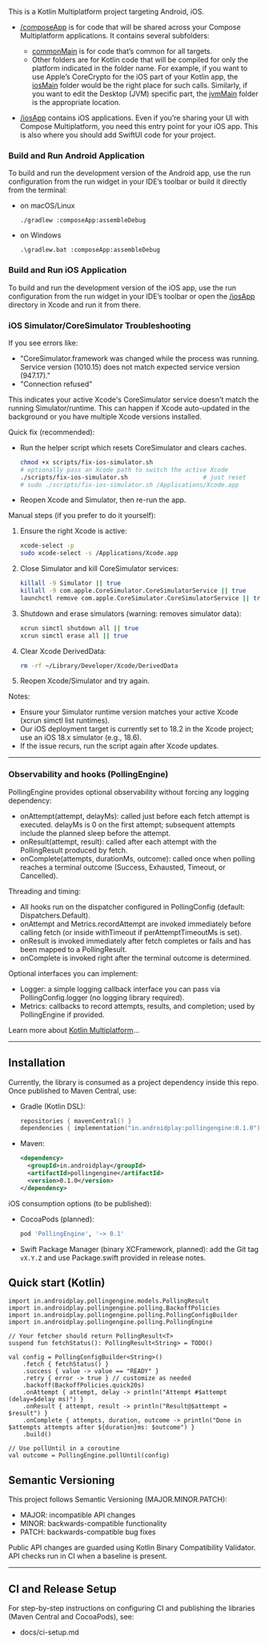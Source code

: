 This is a Kotlin Multiplatform project targeting Android, iOS.

* [/composeApp](./composeApp/src) is for code that will be shared across your Compose Multiplatform applications.
  It contains several subfolders:
  - [commonMain](./composeApp/src/commonMain/kotlin) is for code that’s common for all targets.
  - Other folders are for Kotlin code that will be compiled for only the platform indicated in the folder name.
    For example, if you want to use Apple’s CoreCrypto for the iOS part of your Kotlin app,
    the [iosMain](./composeApp/src/iosMain/kotlin) folder would be the right place for such calls.
    Similarly, if you want to edit the Desktop (JVM) specific part, the [jvmMain](./composeApp/src/jvmMain/kotlin)
    folder is the appropriate location.

* [/iosApp](./iosApp/iosApp) contains iOS applications. Even if you’re sharing your UI with Compose Multiplatform,
  you need this entry point for your iOS app. This is also where you should add SwiftUI code for your project.

### Build and Run Android Application

To build and run the development version of the Android app, use the run configuration from the run widget
in your IDE’s toolbar or build it directly from the terminal:
- on macOS/Linux
  ```shell
  ./gradlew :composeApp:assembleDebug
  ```
- on Windows
  ```shell
  .\gradlew.bat :composeApp:assembleDebug
  ```

### Build and Run iOS Application

To build and run the development version of the iOS app, use the run configuration from the run widget
in your IDE’s toolbar or open the [/iosApp](./iosApp) directory in Xcode and run it from there.

### iOS Simulator/CoreSimulator Troubleshooting

If you see errors like:

- "CoreSimulator.framework was changed while the process was running. Service version (1010.15) does not match expected service version (947.17)."
- "Connection refused"

This indicates your active Xcode's CoreSimulator service doesn't match the running Simulator/runtime. This can happen if Xcode auto-updated in the background or you have multiple Xcode versions installed.

Quick fix (recommended):

- Run the helper script which resets CoreSimulator and clears caches.
  ```bash
  chmod +x scripts/fix-ios-simulator.sh
  # optionally pass an Xcode path to switch the active Xcode
  ./scripts/fix-ios-simulator.sh                     # just reset
  # sudo ./scripts/fix-ios-simulator.sh /Applications/Xcode.app
  ```
- Reopen Xcode and Simulator, then re-run the app.

Manual steps (if you prefer to do it yourself):

1) Ensure the right Xcode is active:
   ```bash
   xcode-select -p
   sudo xcode-select -s /Applications/Xcode.app
   ```
2) Close Simulator and kill CoreSimulator services:
   ```bash
   killall -9 Simulator || true
   killall -9 com.apple.CoreSimulator.CoreSimulatorService || true
   launchctl remove com.apple.CoreSimulator.CoreSimulatorService || true
   ```
3) Shutdown and erase simulators (warning: removes simulator data):
   ```bash
   xcrun simctl shutdown all || true
   xcrun simctl erase all || true
   ```
4) Clear Xcode DerivedData:
   ```bash
   rm -rf ~/Library/Developer/Xcode/DerivedData
   ```
5) Reopen Xcode/Simulator and try again.

Notes:
- Ensure your Simulator runtime version matches your active Xcode (xcrun simctl list runtimes).
- Our iOS deployment target is currently set to 18.2 in the Xcode project; use an iOS 18.x simulator (e.g., 18.6).
- If the issue recurs, run the script again after Xcode updates.

---

### Observability and hooks (PollingEngine)

PollingEngine provides optional observability without forcing any logging dependency:

- onAttempt(attempt, delayMs): called just before each fetch attempt is executed. delayMs is 0 on the first attempt; subsequent attempts include the planned sleep before the attempt.
- onResult(attempt, result): called after each attempt with the PollingResult produced by fetch.
- onComplete(attempts, durationMs, outcome): called once when polling reaches a terminal outcome (Success, Exhausted, Timeout, or Cancelled).

Threading and timing:
- All hooks run on the dispatcher configured in PollingConfig (default: Dispatchers.Default).
- onAttempt and Metrics.recordAttempt are invoked immediately before calling fetch (or inside withTimeout if perAttemptTimeoutMs is set).
- onResult is invoked immediately after fetch completes or fails and has been mapped to a PollingResult.
- onComplete is invoked right after the terminal outcome is determined.

Optional interfaces you can implement:
- Logger: a simple logging callback interface you can pass via PollingConfig.logger (no logging library required).
- Metrics: callbacks to record attempts, results, and completion; used by PollingEngine if provided.

Learn more about [Kotlin Multiplatform](https://www.jetbrains.com/help/kotlin-multiplatform-dev/get-started.html)…

---

## Installation

Currently, the library is consumed as a project dependency inside this repo. Once published to Maven Central, use:

- Gradle (Kotlin DSL):
  ```kotlin
  repositories { mavenCentral() }
  dependencies { implementation("in.androidplay:pollingengine:0.1.0") }
  ```
- Maven:
  ```xml
  <dependency>
    <groupId>in.androidplay</groupId>
    <artifactId>pollingengine</artifactId>
    <version>0.1.0</version>
  </dependency>
  ```

iOS consumption options (to be published):
- CocoaPods (planned):
  ```ruby
  pod 'PollingEngine', '~> 0.1'
  ```
- Swift Package Manager (binary XCFramework, planned): add the Git tag `vX.Y.Z` and use Package.swift provided in release notes.

## Quick start (Kotlin)

```
import in.androidplay.pollingengine.models.PollingResult
import in.androidplay.pollingengine.polling.BackoffPolicies
import in.androidplay.pollingengine.polling.PollingConfigBuilder
import in.androidplay.pollingengine.polling.PollingEngine

// Your fetcher should return PollingResult<T>
suspend fun fetchStatus(): PollingResult<String> = TODO()

val config = PollingConfigBuilder<String>()
    .fetch { fetchStatus() }
    .success { value -> value == "READY" }
    .retry { error -> true } // customize as needed
    .backoff(BackoffPolicies.quick20s)
    .onAttempt { attempt, delay -> println("Attempt #$attempt (delay=$delay ms)") }
    .onResult { attempt, result -> println("Result@$attempt = $result") }
    .onComplete { attempts, duration, outcome -> println("Done in $attempts attempts after ${duration}ms: $outcome") }
    .build()

// Use pollUntil in a coroutine
val outcome = PollingEngine.pollUntil(config)
```

## Semantic Versioning

This project follows Semantic Versioning (MAJOR.MINOR.PATCH):
- MAJOR: incompatible API changes
- MINOR: backwards-compatible functionality
- PATCH: backwards-compatible bug fixes

Public API changes are guarded using Kotlin Binary Compatibility Validator. API checks run in CI when a baseline is present.

---

## CI and Release Setup

For step-by-step instructions on configuring CI and publishing the libraries (Maven Central and CocoaPods), see:
- docs/ci-setup.md
